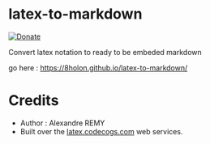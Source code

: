 # latex-to-markdown
[![Donate](https://img.shields.io/badge/Donate-PayPal-green.svg)](https://www.paypal.com/cgi-bin/webscr?cmd=_s-xclick&hosted_button_id=9LWA3PBZBJ9ZW&custom=a1&notify_url=a2&source=a3)

Convert latex notation to ready to be embeded markdown

go here : https://8holon.github.io/latex-to-markdown/

# Credits
* Author : Alexandre REMY
* Built over the [latex.codecogs.com](https://latex.codecogs.com) web services.
